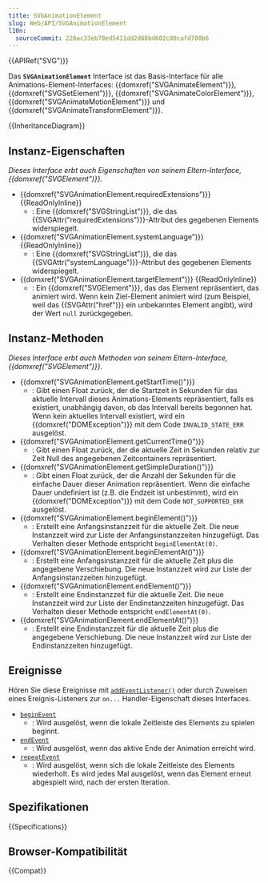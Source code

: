 ```yaml
---
title: SVGAnimationElement
slug: Web/API/SVGAnimationElement
l10n:
  sourceCommit: 226ac33eb70ed5411dd2d68bd602c80cafd780b6
---
```


{{APIRef("SVG")}}

Das **`SVGAnimationElement`** Interface ist das Basis-Interface für alle Animations-Element-Interfaces: {{domxref("SVGAnimateElement")}}, {{domxref("SVGSetElement")}}, {{domxref("SVGAnimateColorElement")}}, {{domxref("SVGAnimateMotionElement")}} und {{domxref("SVGAnimateTransformElement")}}.

{{InheritanceDiagram}}

## Instanz-Eigenschaften

_Dieses Interface erbt auch Eigenschaften von seinem Eltern-Interface, {{domxref("SVGElement")}}._

- {{domxref("SVGAnimationElement.requiredExtensions")}} {{ReadOnlyInline}}
  - : Eine {{domxref("SVGStringList")}}, die das {{SVGAttr("requiredExtensions")}}-Attribut des gegebenen Elements widerspiegelt.
- {{domxref("SVGAnimationElement.systemLanguage")}} {{ReadOnlyInline}}
  - : Eine {{domxref("SVGStringList")}}, die das {{SVGAttr("systemLanguage")}}-Attribut des gegebenen Elements widerspiegelt.
- {{domxref("SVGAnimationElement.targetElement")}} {{ReadOnlyInline}}
  - : Ein {{domxref("SVGElement")}}, das das Element repräsentiert, das animiert wird. Wenn kein Ziel-Element animiert wird (zum Beispiel, weil das {{SVGAttr("href")}} ein unbekanntes Element angibt), wird der Wert `null` zurückgegeben.

## Instanz-Methoden

_Dieses Interface erbt auch Methoden von seinem Eltern-Interface, {{domxref("SVGElement")}}._

- {{domxref("SVGAnimationElement.getStartTime()")}}
  - : Gibt einen Float zurück, der die Startzeit in Sekunden für das aktuelle Intervall dieses Animations-Elements repräsentiert, falls es existiert, unabhängig davon, ob das Intervall bereits begonnen hat. Wenn kein aktuelles Intervall existiert, wird ein {{domxref("DOMException")}} mit dem Code `INVALID_STATE_ERR` ausgelöst.
- {{domxref("SVGAnimationElement.getCurrentTime()")}}
  - : Gibt einen Float zurück, der die aktuelle Zeit in Sekunden relativ zur Zeit Null des angegebenen Zeitcontainers repräsentiert.
- {{domxref("SVGAnimationElement.getSimpleDuration()")}}
  - : Gibt einen Float zurück, der die Anzahl der Sekunden für die einfache Dauer dieser Animation repräsentiert. Wenn die einfache Dauer undefiniert ist (z.B. die Endzeit ist unbestimmt), wird ein {{domxref("DOMException")}} mit dem Code `NOT_SUPPORTED_ERR` ausgelöst.
- {{domxref("SVGAnimationElement.beginElement()")}}
  - : Erstellt eine Anfangsinstanzzeit für die aktuelle Zeit. Die neue Instanzzeit wird zur Liste der Anfangsinstanzzeiten hinzugefügt. Das Verhalten dieser Methode entspricht `beginElementAt(0)`.
- {{domxref("SVGAnimationElement.beginElementAt()")}}
  - : Erstellt eine Anfangsinstanzzeit für die aktuelle Zeit plus die angegebene Verschiebung. Die neue Instanzzeit wird zur Liste der Anfangsinstanzzeiten hinzugefügt.
- {{domxref("SVGAnimationElement.endElement()")}}
  - : Erstellt eine Endinstanzzeit für die aktuelle Zeit. Die neue Instanzzeit wird zur Liste der Endinstanzzeiten hinzugefügt. Das Verhalten dieser Methode entspricht `endElementAt(0)`.
- {{domxref("SVGAnimationElement.endElementAt()")}}
  - : Erstellt eine Endinstanzzeit für die aktuelle Zeit plus die angegebene Verschiebung. Die neue Instanzzeit wird zur Liste der Endinstanzzeiten hinzugefügt.

## Ereignisse

Hören Sie diese Ereignisse mit [`addEventListener()`](/de/docs/Web/API/EventTarget/addEventListener) oder durch Zuweisen eines Ereignis-Listeners zur `on...` Handler-Eigenschaft dieses Interfaces.

- [`beginEvent`](/de/docs/Web/API/SVGAnimationElement/beginEvent_event)
  - : Wird ausgelöst, wenn die lokale Zeitleiste des Elements zu spielen beginnt.
- [`endEvent`](/de/docs/Web/API/SVGAnimationElement/endEvent_event)
  - : Wird ausgelöst, wenn das aktive Ende der Animation erreicht wird.
- [`repeatEvent`](/de/docs/Web/API/SVGAnimationElement/repeatEvent_event)
  - : Wird ausgelöst, wenn sich die lokale Zeitleiste des Elements wiederholt. Es wird jedes Mal ausgelöst, wenn das Element erneut abgespielt wird, nach der ersten Iteration.

## Spezifikationen

{{Specifications}}

## Browser-Kompatibilität

{{Compat}}
